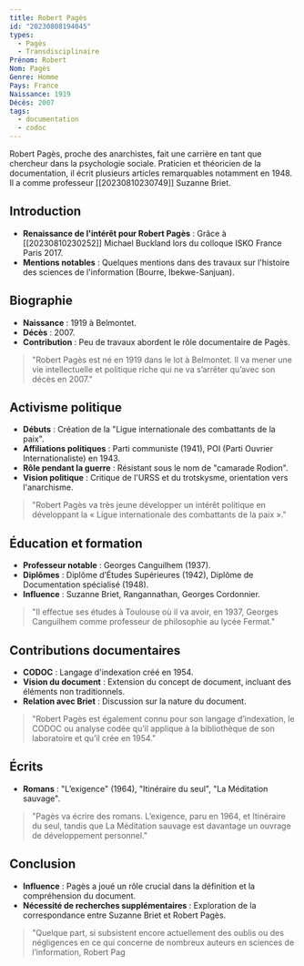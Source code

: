 ```yaml
---
title: Robert Pagès
id: "20230808194045"
types:
  - Pagès
  - Transdisciplinaire
Prénom: Robert
Nom: Pagès
Genre: Homme
Pays: France
Naissance: 1919
Décès: 2007
tags:
  - documentation
  - codoc
---
```


Robert Pagès, proche des anarchistes, fait une carrière en tant que chercheur dans la psychologie sociale. Praticien et théoricien de la documentation, il écrit plusieurs articles remarquables notamment en 1948. 
Il a comme professeur [[20230810230749]] Suzanne Briet.

## Introduction

* **Renaissance de l'intérêt pour Robert Pagès** : Grâce à [[20230810230252]] Michael Buckland lors du colloque ISKO France Paris 2017.
* **Mentions notables** : Quelques mentions dans des travaux sur l'histoire des sciences de l'information (Bourre, Ibekwe-Sanjuan).

## Biographie

* **Naissance** : 1919 à Belmontet.
* **Décès** : 2007.
* **Contribution** : Peu de travaux abordent le rôle documentaire de Pagès.

> "Robert Pagès est né en 1919 dans le lot à Belmontet. Il va mener une vie intellectuelle et politique riche qui ne va s’arrêter qu’avec son décès en 2007."

## Activisme politique

* **Débuts** : Création de la "Ligue internationale des combattants de la paix".
* **Affiliations politiques** : Parti communiste (1941), POI (Parti Ouvrier Internationaliste) en 1943.
* **Rôle pendant la guerre** : Résistant sous le nom de "camarade Rodion".
* **Vision politique** : Critique de l'URSS et du trotskysme, orientation vers l'anarchisme.

> "Robert Pagès va très jeune développer un intérêt politique en développant la « Ligue internationale des combattants de la paix »."

## Éducation et formation

* **Professeur notable** : Georges Canguilhem (1937).
* **Diplômes** : Diplôme d’Études Supérieures (1942), Diplôme de Documentation spécialisé (1948).
* **Influence** : Suzanne Briet, Rangannathan, Georges Cordonnier.

> "Il effectue ses études à Toulouse où il va avoir, en 1937, Georges Canguilhem comme professeur de philosophie au lycée Fermat."

## Contributions documentaires

* **CODOC** : Langage d'indexation créé en 1954.
* **Vision du document** : Extension du concept de document, incluant des éléments non traditionnels.
* **Relation avec Briet** : Discussion sur la nature du document.

> "Robert Pagès est également connu pour son langage d’indexation, le CODOC ou analyse codée qu’il applique à la bibliothèque de son laboratoire et qu’il crée en 1954."

## Écrits

* **Romans** : "L’exigence" (1964), "Itinéraire du seul", "La Méditation sauvage".

> "Pagès va écrire des romans. L’exigence, paru en 1964, et Itinéraire du seul, tandis que La Méditation sauvage est davantage un ouvrage de développement personnel."

## Conclusion

* **Influence** : Pagès a joué un rôle crucial dans la définition et la compréhension du document.
* **Nécessité de recherches supplémentaires** : Exploration de la correspondance entre Suzanne Briet et Robert Pagès.

> "Quelque part, si subsistent encore actuellement des oublis ou des négligences en ce qui concerne de nombreux auteurs en sciences de l’information, Robert Pag
